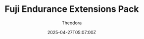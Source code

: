 ---
title: "Fuji Endurance Extensions Pack"
meta_title: ""
description: "rt_fuji_speedway - Fuji Endurance Extensions Pack by Pyyer for assetto corsa"
date: 2025-04-27T05:07:00Z
thumb: cUZYK9y
categories: ["Track"]
author: "Theodora"
tags: ["6H of Fuji", "WEC", "Pyyer", "Circuit", "Japan", "Loop"]
draft: false
tracklink: "https://s10.assettolab.com/files/29328327321ab23/Fuji Endurance Pack Extensions 2.1 [RT].zip"
trackzipsize: "97 MB"
tracklocation: Japan
trackimage: fuji-speedway
trackcity: Oyama
trackhosted: ["WEC", "6H of Fuji"]
tracktype: ["Circuit", "Loop"]
extfor: Fuji Speedway
extlink: /tracks/rt-fuji-speedway
trackrequirement: Reboot's Fuji Speedway
trackrequirelink: /tracks/rt-fuji-speedway
championship: Formula 1
eventyear: ["2022", "2023", "2024"]
event: 6H of Fuji
eventlogo: 6h-of-fuji
trackclass: "1" 
layoutversion: 2020
trackLength: 4.549
trackopened: 1958
tracklayout: 2
trackwidth: 11
trackpitboxes: 36
trackcreator: Pyyer
trackversion: "1.5"
trackcsp: "0.2.6"
trackname: "Fuji International Speedway"
trackfolder: "Extension"
trackhost: logo
trackmainimage: 2RBY2ev
trackgallery: ["oiD6Jtv"] 
---